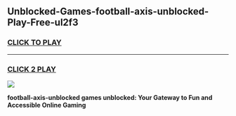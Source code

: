 
## Unblocked-Games-football-axis-unblocked-Play-Free-ul2f3
<h3>
<a href="https://premium76.site?title=football-axis-unblocked&ref=19M">CLICK TO PLAY</a></h3>
<hr>

<h3>
<a href="https://premium76.site?title=football-axis-unblocked&ref=19M">CLICK 2 PLAY</a>
  
</h3>

<a href="https://premium76.site?title=football-axis-unblocked&ref=19M"><img src="https://clearcache.store/games.png"></a>


**football-axis-unblocked games unblocked: Your Gateway to Fun and Accessible Online Gaming**
